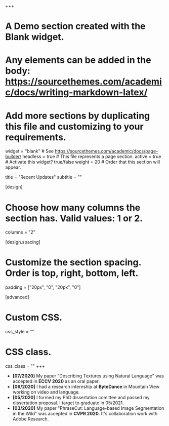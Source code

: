 +++
# A Demo section created with the Blank widget.
# Any elements can be added in the body: https://sourcethemes.com/academic/docs/writing-markdown-latex/
# Add more sections by duplicating this file and customizing to your requirements.

widget = "blank"  # See https://sourcethemes.com/academic/docs/page-builder/
headless = true  # This file represents a page section.
active = true  # Activate this widget? true/false
weight = 20  # Order that this section will appear.

title = "Recent Updates"
subtitle = ""

[design]
  # Choose how many columns the section has. Valid values: 1 or 2.
  columns = "2"

[design.spacing]
  # Customize the section spacing. Order is top, right, bottom, left.
  padding = ["20px", "0", "20px", "0"]

[advanced]
 # Custom CSS. 
 css_style = ""

 # CSS class.
 css_class = ""
+++

- **[07/2020]** My paper "Describing Textures using Natural Language" was accepted in **ECCV 2020** as an oral paper.
- **[06/2020]** I had a research internship at **ByteDance** in Mountain View working on video and language.
- **[05/2020]** I formed my PhD dissertation comittee and passed my dissertation proposal. I target to graduate in 05/2021.
- **[03/2020]** My paper "PhraseCut: Language-based Image Segmentation in the Wild" was accepted in **CVPR 2020**. It's collaboration work with Adobe Research. 

